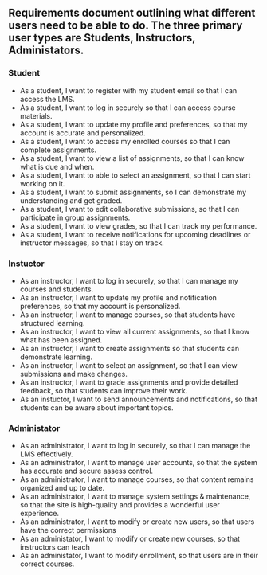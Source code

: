 ## Requirements document outlining what different users need to be able to do. The three primary user types are Students, Instructors, Administators.

### Student
- As a student, I want to register with my student email so that I can access the LMS.
- As a student, I want to log in securely so that I can access course materials.
- As a student, I want to update my profile and preferences, so that my account is accurate and personalized.
- As a student, I want to access my enrolled courses so that I can complete assignments.
- As a student, I want to view a list of assignments, so that I can know what is due and when.
- As a student, I want to able to select an assignment, so that I can start working on it.
- As a student, I want to submit assignments, so I can demonstrate my understanding and get graded.
- As a student, I want to edit collaborative submissions, so that I can participate in group assignments.
- As a student, I want to view grades, so that I can track my performance.
- As a student, I want to receive notifications for upcoming deadlines or instructor messages, so that I stay on track.

### Instuctor
- As an instructor, I want to log in securely, so that I can manage my courses and students.
- As an instructor, I want to update my profile and notification preferences, so that my account is personalized.
- As an instructor, I want to manage courses, so that students have structured learning.
- As an instructor, I want to view all current assignments, so that I know what has been assigned.
- As an instructor, I want to create assignments so that students can demonstrate learning.
- As an instructor, I want to select an assignment, so that I can view submissions and make changes.
- As an instructor, I want to grade assignments and provide detailed feedback, so that students can improve their work.
- As an instuctor, I want to send announcements and notifications, so that students can be aware about important topics.

### Administator
- As an administrator, I want to log in securely, so that I can manage the LMS effectively.
- As an administrator, I want to manage user accounts, so that the system has accurate and secure assess control.
- As an administrator, I want to manage courses, so that content remains organized and up to date.
- As an administrator, I want to manage system settings & maintenance, so that the site is high-quality and provides a wonderful user experience.
- As an administrator, I want to modify or create new users, so that users have the correct permissions
- As an administator, I want to modify or create new courses, so that instructors can teach
- As an administator, I want to modify enrollment, so that users are in their correct courses.